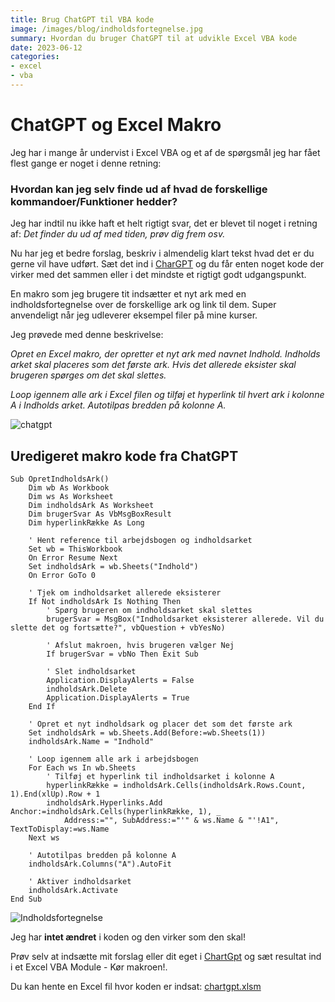 ```yaml
---
title: Brug ChatGPT til VBA kode
image: /images/blog/indholdsfortegnelse.jpg
summary: Hvordan du bruger ChatGPT til at udvikle Excel VBA kode
date: 2023-06-12
categories:
- excel
- vba
---
```


# ChatGPT og Excel Makro
Jeg har i mange år undervist i Excel VBA og et af de spørgsmål jeg har fået flest gange er noget i denne retning:

### Hvordan kan jeg selv finde ud af hvad de forskellige kommandoer/Funktioner hedder?

Jeg har indtil nu ikke haft et helt rigtigt svar, det er blevet til noget i retning af: *Det finder du ud af med tiden, prøv dig frem osv.*

Nu har jeg et bedre forslag, beskriv i almendelig klart tekst hvad det er du gerne vil have udført. Sæt det ind i [CharGPT](https://chat.openai.com) og du får enten noget kode der virker med det sammen eller i det mindste et rigtigt godt udgangspunkt.

En makro som jeg brugere tit indsætter et nyt ark med en indholdsfortegnelse over de forskellige ark og link til dem. Super anvendeligt når jeg udleverer eksempel filer på mine kurser.

Jeg prøvede med denne beskrivelse:

*Opret en Excel makro, der opretter et nyt ark med navnet Indhold. Indholds arket skal placeres som det første ark. Hvis det allerede eksister skal brugeren spørges om det skal slettes.*

*Loop igennem alle ark i Excel filen og tilføj et hyperlink til hvert ark i kolonne A i Indholds arket. Autotilpas bredden på kolonne A.*

![chatgpt](/images/blog/excel-vba-chatgpt.jpg)

## Uredigeret makro kode fra ChatGPT
```vba
Sub OpretIndholdsArk()
    Dim wb As Workbook
    Dim ws As Worksheet
    Dim indholdsArk As Worksheet
    Dim brugerSvar As VbMsgBoxResult
    Dim hyperlinkRække As Long
    
    ' Hent reference til arbejdsbogen og indholdsarket
    Set wb = ThisWorkbook
    On Error Resume Next
    Set indholdsArk = wb.Sheets("Indhold")
    On Error GoTo 0
    
    ' Tjek om indholdsarket allerede eksisterer
    If Not indholdsArk Is Nothing Then
        ' Spørg brugeren om indholdsarket skal slettes
        brugerSvar = MsgBox("Indholdsarket eksisterer allerede. Vil du slette det og fortsætte?", vbQuestion + vbYesNo)
        
        ' Afslut makroen, hvis brugeren vælger Nej
        If brugerSvar = vbNo Then Exit Sub
        
        ' Slet indholdsarket
        Application.DisplayAlerts = False
        indholdsArk.Delete
        Application.DisplayAlerts = True
    End If
    
    ' Opret et nyt indholdsark og placer det som det første ark
    Set indholdsArk = wb.Sheets.Add(Before:=wb.Sheets(1))
    indholdsArk.Name = "Indhold"
    
    ' Loop igennem alle ark i arbejdsbogen
    For Each ws In wb.Sheets
        ' Tilføj et hyperlink til indholdsarket i kolonne A
        hyperlinkRække = indholdsArk.Cells(indholdsArk.Rows.Count, 1).End(xlUp).Row + 1
        indholdsArk.Hyperlinks.Add Anchor:=indholdsArk.Cells(hyperlinkRække, 1), _
            Address:="", SubAddress:="'" & ws.Name & "'!A1", TextToDisplay:=ws.Name
    Next ws
    
    ' Autotilpas bredden på kolonne A
    indholdsArk.Columns("A").AutoFit
    
    ' Aktiver indholdsarket
    indholdsArk.Activate
End Sub
```

![Indholdsfortegnelse](/images/blog/indholdsfortegnelse.jpg)

Jeg har **intet ændret** i koden og den virker som den skal!

Prøv selv at indsætte mit forslag eller dit eget i [ChartGpt](https://chat.openai.com) og sæt resultat ind i et Excel VBA Module - Kør makroen!.

Du kan hente en Excel fil hvor koden er indsat: [chartgpt.xlsm](/files/blog/chartgpt.xlsm)